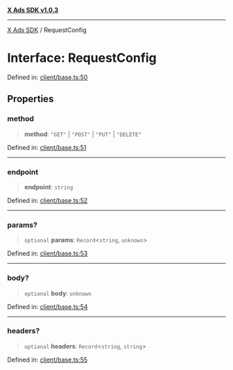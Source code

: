 [**X Ads SDK v1.0.3**](../README.md)

***

[X Ads SDK](../globals.md) / RequestConfig

# Interface: RequestConfig

Defined in: [client/base.ts:50](https://github.com/kage1020/x-ads-sdk/blob/main/src/client/base.ts#L50)

## Properties

### method

> **method**: `"GET"` \| `"POST"` \| `"PUT"` \| `"DELETE"`

Defined in: [client/base.ts:51](https://github.com/kage1020/x-ads-sdk/blob/main/src/client/base.ts#L51)

***

### endpoint

> **endpoint**: `string`

Defined in: [client/base.ts:52](https://github.com/kage1020/x-ads-sdk/blob/main/src/client/base.ts#L52)

***

### params?

> `optional` **params**: `Record`\<`string`, `unknown`\>

Defined in: [client/base.ts:53](https://github.com/kage1020/x-ads-sdk/blob/main/src/client/base.ts#L53)

***

### body?

> `optional` **body**: `unknown`

Defined in: [client/base.ts:54](https://github.com/kage1020/x-ads-sdk/blob/main/src/client/base.ts#L54)

***

### headers?

> `optional` **headers**: `Record`\<`string`, `string`\>

Defined in: [client/base.ts:55](https://github.com/kage1020/x-ads-sdk/blob/main/src/client/base.ts#L55)
